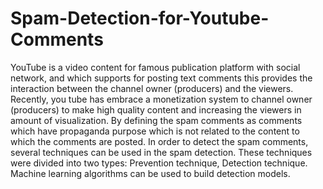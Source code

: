 # Spam-Detection-for-Youtube-Comments
YouTube is a video content for famous publication platform with social network, and which supports for posting text comments this provides the interaction between the channel owner (producers) and the viewers. Recently, you tube has embrace a monetization system to channel owner (producers) to make high quality content and increasing the viewers in amount of visualization. By defining the spam comments as comments which have propaganda purpose which is not related to the content to which the comments are posted. In order to detect the spam comments, several techniques can be used in the spam detection. These techniques were divided into two types: Prevention technique, Detection technique. Machine learning algorithms can be used to build detection models.
